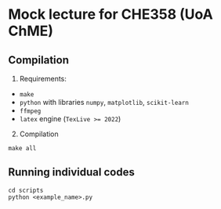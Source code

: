 # Mock lecture for CHE358 (UoA ChME)
## Compilation
1. Requirements:
- `make`
- `python` with libraries `numpy`, `matplotlib`, `scikit-learn`
- `ffmpeg`
- `latex` engine (`TexLive >= 2022`)
2. Compilation
```
make all
```
## Running individual codes
```
cd scripts
python <example_name>.py
```
